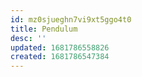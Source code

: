 ```yaml
---
id: mz0sjueghn7vi9xt5ggo4t0
title: Pendulum
desc: ''
updated: 1681786558826
created: 1681786547384
---
```

